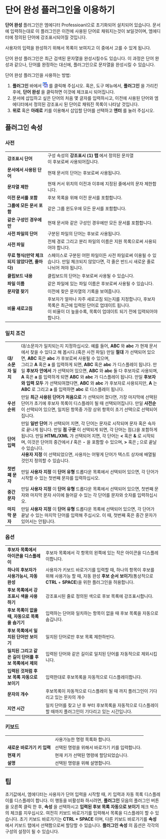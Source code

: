 # 단어 완성 플러그인을 이용하기

**단어 완성** 플러그인은 엠에디터 Professioanl으로 초기화되어 설치되어 있습니다. 문서에 입력하는대로
이 플러그인은 이전에 사용된 단어로 채워지는것이 보일것이며, 엠에디터에 정의된 단어에 강조표시되어질 것입니다.

사용자의 입력을 완성하기 위해서 목록이 보여지고 이 중에서 고를 수 있게 됩니다.

단어 완성 플러그인은 최근 검색된 문자열을 완성시킬수도 있습니다. 이 과정은 단어 완성과 같으나,
단어를 완정하는 대신에, 플러그인으로 문자열을 완성시킬 수 있습니다.

단어 완성 플러그인을 사용하는 방법:

1. **플러그인** 바에서 ![](../../images/wordcomplete.png) 를 클릭해 주십시오.
혹은, 도구 메뉴에서, **플러그인** 을 가리킨 후에, **단어 완성** 을 클릭하면 이것에 체크표시 되어집니다.
2. 문서에 삽입하고 싶은 단어의 처음 몇 글자를 입력하시고,
이전에 사용된 단어와 엠에디터에서 정의된 강조표시 된 단어로 채워진 목록이 나타날 것입니다.
3. **위로** 혹은 **아래로** 키를 이용해서 삽입할 단어를 선택하고 **엔터** 를 눌러 주십시오.

## 플러그인 속성

### 사전

|     |     |
| --- | --- |
| **강조표시 단어** | 구성 속성의 **강조표시 (1) 탭** 에서 정의된 문자열<br> 이 후보로써 사용되어집니다. |
| **문서에서 사용된 단어** | 현재 문서의 단어는 후보로써 사용됩니다. |
| **문자열 제한** | 현재 커서 위치의 이전과 이후에 지정된 줄에서의 문자 제한합니다. |
| **이전 문서를 포함** | 후보 목록을 위해 이전 문서를 포함합니다. |
| **그룹에 모든 문서 포함** | 같은 그룹 윈도우에 모든 문서를 포함합니다. |
| **같은 구성인 경우에만** | 현재 문서와 같은 구성인 경우에만 모든 문서를 포함합니다. |
| **사전 파일의 단어** | 구분된 파일의 단어는 후보로 사용됩니다. |
| **사전 파일** | 전체 경로 그리고 분리 파일의 이름은 지원 목록으로써 사용되어야 합니다. |
| **무료 형식(만약 체크되지 않았다면, 줄마다)** | 스페이스로 구분된 어떤 파일이든 사전 파일로써 이용될 수 있습니다. 만일 체크되지 않았다면, 각 줄은 반드시 새로운 줄로 나뉘어 져야 됩니다. |
| **클립보드 내용** | 클립보드의 단어는 후보로써 사용될 수 있습니다. |
| **파일 이름** | 같은 파일에 있는 파일 이름은 후보로써 사용될 수 있습니다. |
| **문자열 찾기** | 이전에 찾은 문자열의 기록을 보여줍니다. |
| **비율 새로고침** | 후보자가 얼마나 자주 새로고침 되는지를 지정합니다, 후보자 목록은 최근에 입력된 단어로 업데이트 됩니다.<br> 이 비율이 더 높을수록, 목록이 업데이트 되기 전에 입력되어야 합니다. |

### 일치 조건

|     |     |
| --- | --- |
| **대/소문자 일치** | 대/소문자가 일치되는지 지정하십시오. 예를 들어, **ABC** 와 **abc** 가 현재 문서에서 찾을 수 있다고 해 봅시다.(혹은 사전 파일) 만일 **절대** 가 선택되어 있으면, **ABC** 혹은 **abc** 가 후보로써 사용될 수 있으며,<br> 그리고 **A** 혹은 **a** 를 입력하게 되면, **ABC** 혹은 **abc** 가 디스플레이 됩니다. 만일 **후보자 안에서** 가 선택되어 있으면, **ABC** 와 **abc** 둘 다 후보자로 사용되며, **A** 혹은 **a** 를 입력하게 되면 **ABC** 와 **abc** 가 디스플레이 됩니다. 만일 **후보자와 입력 모두** 가 선택되여졌다면, **ABC** 와 **abc** 가 후보자로 사용되지만, **A** 는 **ABC** 로 그리고 **a** 를 입력하면 **abc** 로 디스플레이 됩니다. |
| **우선순위** | 만일 **최근 사용된 단어가 처음으로** 가 선택되어 졌다면, 가장 마지막에 선택된 단어가 초기에 후보자 목록이 디스플레이 될 때 선택되어집니다. 만일 **사전순** 이 선택되어 있으면, 일치된 항목중 가장 상위 항목이 초기 선택으로 선택되어집니다. |
| **단어 입력** | 만일 **일반 단어** 가 선택되어 지면, 각 단어는 문자로 시작되며 문자 혹은 숙자로 끝나게 됩니다. 만일 **점 구문** 이 선택되게 되면, 각 단어는 점(**.**)을 포함하게 됩니다. 만일 **HTML/XML** 가 선택되어 지면, 각 단어는 **<** 혹은 **&** 로 시작되며, 이것은 단어의 중간에서 **/** 혹은 **-** 을 포함할 수 있으며, **>** 혹은 **;** 으로 끝날 수 있습니다.<br> **사용자 지정** 이 선택되었으면, 사용자는 어떻게 단어가 텍스트 상자에 배열될 것인지 정의할 수 있습니다. |
| **첫번째 문자** | 만일 **사용자 지정** 이 **단어 유형** 드롭다운 목록에서 선택되어 있으면, 각 단어가 시작할 수 있는 첫번째 문자를 입력하십시오. |
| **중간 문자** | 만일 **사용자 지정** 이 **단어 유형** 드롭다운 목록에서 선택되어 있으면, 첫번째 문자와 마지막 문자 사이에 들어갈 수 있는 각 단어를 문자와 숫자를 입력하십시오. |
| **마지막 문자** | 만일 **사용자 지정** 이 **단어 유형** 드롭다운 목록에 선택되어 있으면, 각 단어가 끝날 수 있는 마지막 단어를 입력해 주십시오. 이 때, 첫번째 혹은 중간 문자가 있어서는 안됩니다. |

### 옵션

|     |     |
| --- | --- |
| **후보자 목록에서 아이콘을 디스플레이** | 후보자 목록에서 각 항목의 왼쪽에 있는 작은 아이콘을 디스플레이합니다. |
| **하나의 후보자가 사용가능시, 자동 완성** | 사용자가 키보드 바로가기를 입력할 때, 하나의 항목이 후보를 위해 사용가능 할 때, 자동 완성 **후보 순서 보이기**(통상적으로 **CTRL** + **SPACE**)을 위한 플러그인을 허용합니다. |
| **후보 목록에서 강조표시 색을 사용하기** | 강조표시된 줄로 정의된 색으로 후보 목록에 강조표시합니다. |
| **후보 목록이 없을 때, 자동으로 목록을 숨기기** | 입력하는 단어와 일치하는 항목이 없을 때 후보 목록을 자동으로 숨깁니다. |
| **후보 목록에서 일치된 단어만 보이기** | 일치된 단어로만 후보 목록 제한하빈다. |
| **일치된 그리고 같은 길이 단어를 후보 목록에서 제외** | 입력된 단어와 같은 길이로 일치된 단어를 자동적으로 제외시킵니다. |
| **입력된 것처럼 후보 목록 자동으로 보이기** | 입력한대로 후보목록을 자동적으로 디스플레이합니다. |
| **문자의 개수** | 후보목록이 자동적으로 디스플레이 될 때 까지 플러그인이 기다리고 있는 문자의 개수 |
| **지연 시간** | 일치 단어를 찾고 난 후 부터 후보목록을 자동적으로 디스플레이 할 때까지 플러그인이 기다리고 있는 시간입니다. |

### 키보드

|     |     |
| --- | --- |
|  | 사용가능한 명령 목록화 합니다. |
| **새로운 바로가기 키 입력** | 선택된 명령을 위해서 바로가기 키를 입력합니다. |
| **현재 키** | 현재 키가 선택된 명령에 할당되었습니다. |
| **설명** | 선택된 명령을 위해 설명합니다. |

## 팁

초기값에서, 엠에디터는 사용자가 단어 입력을 시작할 때, 키 입력과 자동 목록 디스플레이를 디스플레이 합니다. 이 행동을 비활성화 하시려면, **플러그인** 모음의 플러그인 버튼을 오른쪽 클릭 한 후, **속성** 을 선택하시고 **입력된 후보 목록 자동으로 보이기** 체크 박스의 체크를 지우십시오.
여전히 키보드 바로가기를 입력해서 목록을 디스플레이 할 수 있습니다.
초기 키보드 바로가기는 **CTRL + SPACE** 이며, 다른 키보드 바로가기를 **속성** 에서 키보드 탭에서 선택함으로써 할당할 수 있습니다.
**플러그인 속성** 의 옵션은 각각의 구성의 설정이 될 수 있습니다.
